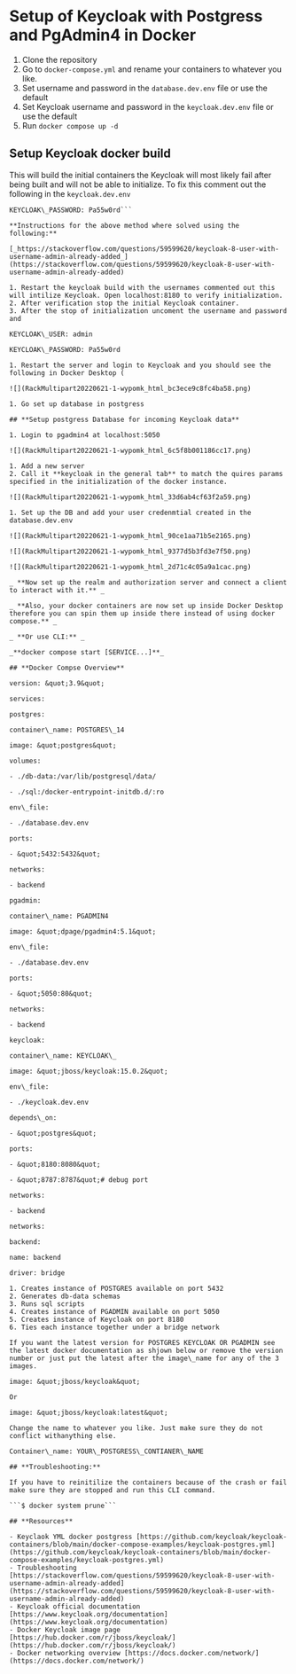 
# **Setup of Keycloak with Postgress and PgAdmin4 in Docker**

1. Clone the repository
2. Go to ```docker-compose.yml``` and rename your containers to whatever you like.
3. Set username and password in the ```database.dev.env``` file or use the default
4. Set Keycloak username and password in the ```keycloak.dev.env``` file or use the default
5. Run ```docker compose up -d```

## **Setup Keycloak docker build**

This will build the initial containers the Keycloak will most likely fail after being built and will not be able to initialize. To fix this comment out the following in the ```keycloak.dev.env```

```KEYCLOAK\_USER: admin
KEYCLOAK\_PASSWORD: Pa55w0rd```

**Instructions for the above method where solved using the following:**

[_https://stackoverflow.com/questions/59599620/keycloak-8-user-with-username-admin-already-added_](https://stackoverflow.com/questions/59599620/keycloak-8-user-with-username-admin-already-added)

1. Restart the keycloak build with the usernames commented out this will intilize Keycloak. Open localhost:8180 to verify initialization.
2. After verification stop the initial Keycloak container.
3. After the stop of initialization uncoment the username and password and

KEYCLOAK\_USER: admin

KEYCLOAK\_PASSWORD: Pa55w0rd

1. Restart the server and login to Keycloak and you should see the following in Docker Desktop (

![](RackMultipart20220621-1-wypomk_html_bc3ece9c8fc4ba58.png)

1. Go set up database in postgress

## **Setup postgress Database for incoming Keycloak data**

1. Login to pgadmin4 at localhost:5050

![](RackMultipart20220621-1-wypomk_html_6c5f8b001186cc17.png)

1. Add a new server
2. Call it **keycloak in the general tab** to match the quires params specified in the initialization of the docker instance.

![](RackMultipart20220621-1-wypomk_html_33d6ab4cf63f2a59.png)

1. Set up the DB and add your user credenmtial created in the database.dev.env

![](RackMultipart20220621-1-wypomk_html_90ce1aa71b5e2165.png)

![](RackMultipart20220621-1-wypomk_html_9377d5b3fd3e7f50.png)

![](RackMultipart20220621-1-wypomk_html_2d71c4c05a9a1cac.png)

_ **Now set up the realm and authorization server and connect a client to interact with it.** _

_ **Also, your docker containers are now set up inside Docker Desktop therefore you can spin them up inside there instead of using docker compose.** _

_ **Or use CLI:** _

_**docker compose start [SERVICE...]**_

## **Docker Compse Overview**

version: &quot;3.9&quot;

services:

postgres:

container\_name: POSTGRES\_14

image: &quot;postgres&quot;

volumes:

- ./db-data:/var/lib/postgresql/data/

- ./sql:/docker-entrypoint-initdb.d/:ro

env\_file:

- ./database.dev.env

ports:

- &quot;5432:5432&quot;

networks:

- backend

pgadmin:

container\_name: PGADMIN4

image: &quot;dpage/pgadmin4:5.1&quot;

env\_file:

- ./database.dev.env

ports:

- &quot;5050:80&quot;

networks:

- backend

keycloak:

container\_name: KEYCLOAK\_

image: &quot;jboss/keycloak:15.0.2&quot;

env\_file:

- ./keycloak.dev.env

depends\_on:

- &quot;postgres&quot;

ports:

- &quot;8180:8080&quot;

- &quot;8787:8787&quot;# debug port

networks:

- backend

networks:

backend:

name: backend

driver: bridge

1. Creates instance of POSTGRES available on port 5432
2. Generates db-data schemas
3. Runs sql scripts
4. Creates instance of PGADMIN available on port 5050
5. Creates instance of Keycloak on port 8180
6. Ties each instance together under a bridge network

If you want the latest version for POSTGRES KEYCLOAK OR PGADMIN see the latest docker documentation as shjown below or remove the version number or just put the latest after the image\_name for any of the 3 images.

image: &quot;jboss/keycloak&quot;

Or

image: &quot;jboss/keycloak:latest&quot;

Change the name to whatever you like. Just make sure they do not conflict withanything else.

Container\_name: YOUR\_POSTGRESS\_CONTIANER\_NAME

## **Troubleshooting:**

If you have to reinitilize the containers because of the crash or fail make sure they are stopped and run this CLI command.

```$ docker system prune```

## **Resources**

- Keyclaok YML docker postgress [https://github.com/keycloak/keycloak-containers/blob/main/docker-compose-examples/keycloak-postgres.yml](https://github.com/keycloak/keycloak-containers/blob/main/docker-compose-examples/keycloak-postgres.yml)
- Troubleshooting [https://stackoverflow.com/questions/59599620/keycloak-8-user-with-username-admin-already-added](https://stackoverflow.com/questions/59599620/keycloak-8-user-with-username-admin-already-added)
- Keycloak official documentation [https://www.keycloak.org/documentation](https://www.keycloak.org/documentation)
- Docker Keycloak image page [https://hub.docker.com/r/jboss/keycloak/](https://hub.docker.com/r/jboss/keycloak/)
- Docker networking overview [https://docs.docker.com/network/](https://docs.docker.com/network/)